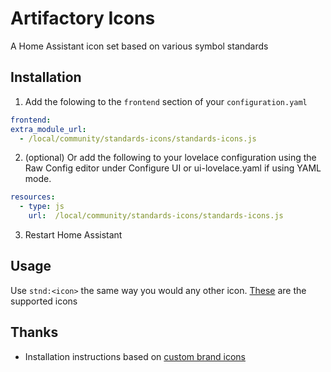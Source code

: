 # Artifactory Icons

A Home Assistant icon set based on various symbol standards

## Installation

 1. Add the folowing to the `frontend` section of your `configuration.yaml`

  ```yaml
frontend:
  extra_module_url:
    - /local/community/standards-icons/standards-icons.js
```
2. (optional) Or add the following to your lovelace configuration using the Raw Config editor under Configure UI or ui-lovelace.yaml if using YAML mode.

```yaml
resources:
  - type: js
    url:  /local/community/standards-icons/standards-icons.js
```

3. Restart Home Assistant

## Usage

Use `stnd:<icon>` the same way you would any other icon. [These](https://github.com/Perth-Artifactory/standards-icons/tree/main/svg) are the supported icons

## Thanks

* Installation instructions based on [custom brand icons](https://github.com/elax46/custom-brand-icons)